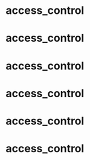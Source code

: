 # access_control
# access_control
# access_control
# access_control
# access_control
# access_control
